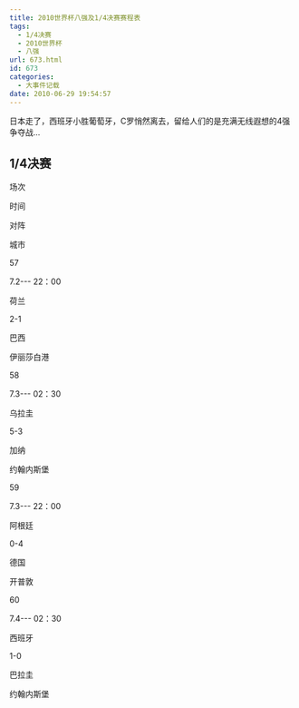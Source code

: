 ```yaml
---
title: 2010世界杯八强及1/4决赛赛程表
tags:
  - 1/4决赛
  - 2010世界杯
  - 八强
url: 673.html
id: 673
categories:
  - 大事件记载
date: 2010-06-29 19:54:57
---
```


日本走了，西班牙小胜葡萄牙，C罗悄然离去，留给人们的是充满无线遐想的4强争夺战...

1/4决赛
-----

场次

时间

对阵

城市

57

7.2--- 22：00

荷兰

2-1

巴西

伊丽莎白港

58

7.3--- 02：30

乌拉圭

5-3

加纳

约翰内斯堡

59

7.3--- 22：00

阿根廷

0-4

德国

开普敦

60

7.4--- 02：30

西班牙

1-0

巴拉圭

约翰内斯堡